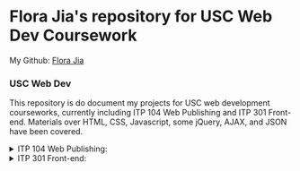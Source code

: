 # Flora Jia's repository for USC Web Dev Coursework

My Github: [Flora Jia](https://github.com/Flora-jia-jfr)

### USC Web Dev

This repository is do document my projects for USC web development courseworks, currently including ITP 104 Web Publishing and ITP 301 Front-end. Materials over HTML, CSS, Javascript, some jQuery, AJAX, and JSON have been covered.

<details>
<summary> ITP 104 Web Publishing:</summary>
  
- [Assignments and Labs](https://github.com/Flora-jia-jfr/USC-ITP-coursework/tree/master/ITP104/Assignments_and_labs)
  
- [Lectures](https://github.com/Flora-jia-jfr/USC-ITP-coursework/tree/master/ITP104/Lectures)
  
- [Midterm Exam](https://github.com/Flora-jia-jfr/USC-ITP-coursework/tree/master/ITP104/Midterm%20Exam)
  
- [Syllabus](https://github.com/Flora-jia-jfr/USC-ITP-coursework/blob/master/ITP104/syllabus.pdf)
  
- [My Final Project](https://github.com/Flora-jia-jfr/USC-ITP-coursework/tree/master/ITP104/Assignments_and_labs/final_project)
  
</details>

<details>
  <summary>ITP 301 Front-end:</summary>
  
  - [Assignments and Labs](https://github.com/Flora-jia-jfr/USC-ITP-coursework/tree/master/ITP301/Labs_and_Assignments)
  
  - [Lectures] (https://github.com/Flora-jia-jfr/USC-ITP-coursework/tree/master/ITP301/Lectures)
  
  - [Syllabus](https://github.com/Flora-jia-jfr/USC-ITP-coursework/blob/master/ITP301/syllabus.pdf)
  
  - [My Final Project](https://github.com/Flora-jia-jfr/USC-ITP-coursework/tree/master/ITP301/Labs_and_Assignments/Final_Project)
 </details>
